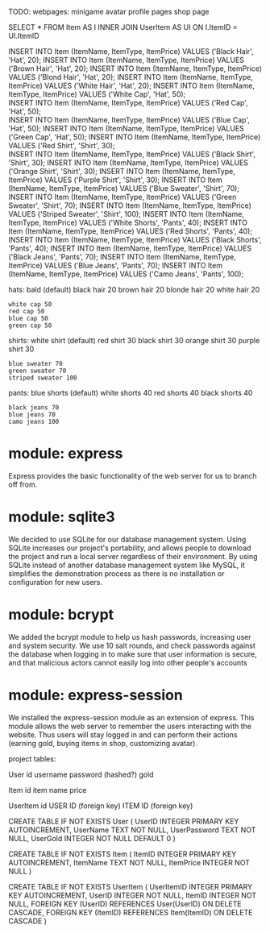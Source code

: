 TODO:
    webpages:
    minigame
    avatar
    profile pages
    shop page


SELECT *
FROM Item AS I INNER JOIN UserItem AS UI
ON I.ItemID = UI.ItemID


INSERT INTO Item (ItemName, ItemType, ItemPrice) VALUES ('Black Hair', 'Hat', 20);
INSERT INTO Item (ItemName, ItemType, ItemPrice) VALUES ('Brown Hair', 'Hat', 20); 
INSERT INTO Item (ItemName, ItemType, ItemPrice) VALUES ('Blond Hair', 'Hat', 20); 
INSERT INTO Item (ItemName, ItemType, ItemPrice) VALUES ('White Hair', 'Hat', 20); 
INSERT INTO Item (ItemName, ItemType, ItemPrice) VALUES ('White Cap', 'Hat', 50);  
INSERT INTO Item (ItemName, ItemType, ItemPrice) VALUES ('Red Cap', 'Hat', 50);     
INSERT INTO Item (ItemName, ItemType, ItemPrice) VALUES ('Blue Cap', 'Hat', 50); 
INSERT INTO Item (ItemName, ItemType, ItemPrice) VALUES ('Green Cap', 'Hat', 50); 
INSERT INTO Item (ItemName, ItemType, ItemPrice) VALUES ('Red Shirt', 'Shirt', 30);   
INSERT INTO Item (ItemName, ItemType, ItemPrice) VALUES ('Black Shirt', 'Shirt', 30);
INSERT INTO Item (ItemName, ItemType, ItemPrice) VALUES ('Orange Shirt', 'Shirt', 30);
INSERT INTO Item (ItemName, ItemType, ItemPrice) VALUES ('Purple Shirt', 'Shirt', 30);
INSERT INTO Item (ItemName, ItemType, ItemPrice) VALUES ('Blue Sweater', 'Shirt', 70);
INSERT INTO Item (ItemName, ItemType, ItemPrice) VALUES ('Green Sweater', 'Shirt', 70);
INSERT INTO Item (ItemName, ItemType, ItemPrice) VALUES ('Striped Sweater', 'Shirt', 100);
INSERT INTO Item (ItemName, ItemType, ItemPrice) VALUES ('White Shorts', 'Pants', 40);
INSERT INTO Item (ItemName, ItemType, ItemPrice) VALUES ('Red Shorts', 'Pants', 40);
INSERT INTO Item (ItemName, ItemType, ItemPrice) VALUES ('Black Shorts', 'Pants', 40);
INSERT INTO Item (ItemName, ItemType, ItemPrice) VALUES ('Black Jeans', 'Pants', 70);
INSERT INTO Item (ItemName, ItemType, ItemPrice) VALUES ('Blue Jeans', 'Pants', 70);
INSERT INTO Item (ItemName, ItemType, ItemPrice) VALUES ('Camo Jeans', 'Pants', 100);

hats:
    bald (default)
    black hair 20
    brown hair 20
    blonde hair 20
    white hair 20

    white cap 50
    red cap 50
    blue cap 50
    green cap 50

shirts:
    white shirt (default)
    red shirt 30
    black shirt 30
    orange shirt 30
    purple shirt 30

    blue sweater 70
    green sweater 70
    striped sweater 100

pants:
    blue shorts (default)
    white shorts 40
    red shorts 40
    black shorts 40

    black jeans 70
    blue jeans 70
    camo jeans 100

# module: express

Express provides the basic functionality of the web server for us to branch off from.

# module: sqlite3

We decided to use SQLite for our database management system. Using SQLite increases our project's portability, and allows people to download the project and run a local server regardless of their environment. By using SQLite instead of another database management system like MySQL, it simplifies the demonstration process as there is no installation or configuration for new users.

# module: bcrypt

We added the bcrypt module to help us hash passwords, increasing user and system security. We use 10 salt rounds, and check passwords against the database when logging in to make sure that user information is secure, and that malicious actors cannot easily log into other people's accounts

# module: express-session

We installed the express-session module as an extension of express. This module allows the web server to remember the users interacting with the website. Thus users will stay logged in and can perform their actions (earning gold, buying items in shop, customizing avatar).

project tables:

User
    id
    username
    password (hashed?)
    gold

Item
    id
    item name
    price


UserItem
    id
    USER ID (foreign key)
    ITEM ID (foreign key)


CREATE TABLE IF NOT EXISTS User (
    UserID INTEGER PRIMARY KEY AUTOINCREMENT,
    UserName TEXT NOT NULL,
    UserPassword TEXT NOT NULL,
    UserGold INTEGER NOT NULL DEFAULT 0
)

CREATE TABLE IF NOT EXISTS Item (
    ItemID INTEGER PRIMARY KEY AUTOINCREMENT,
    ItemName TEXT NOT NULL,
    ItemPrice INTEGER NOT NULL
)

CREATE TABLE IF NOT EXISTS UserItem (
    UserItemID INTEGER PRIMARY KEY AUTOINCREMENT,
    UserID INTEGER NOT NULL,
    ItemID INTEGER NOT NULL,
    FOREIGN KEY (UserID) REFERENCES User(UserID) ON DELETE CASCADE,
    FOREIGN KEY (ItemID) REFERENCES Item(ItemID) ON DELETE CASCADE
)